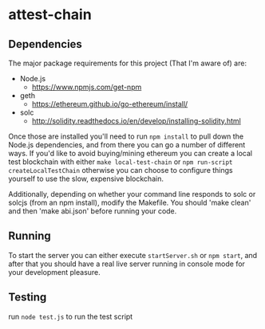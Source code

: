 # attest-chain

## Dependencies
The major package requirements for this project (That I'm aware of) are:
- Node.js
  - https://www.npmjs.com/get-npm
- geth
  - https://ethereum.github.io/go-ethereum/install/
- solc
  - http://solidity.readthedocs.io/en/develop/installing-solidity.html

Once those are installed you'll need to run `npm install` to pull down the
Node.js dependencies, and from there you can go a number of different ways.
If you'd like to avoid buying/mining ethereum you can create a local test
blockchain with either `make local-test-chain` or
`npm run-script createLocalTestChain` otherwise you can choose to configure things yourself to use the slow, expensive blockchain.

Additionally, depending on whether your command line responds to solc or solcjs (from an npm install), modify the Makefile.
You should 'make clean' and then 'make abi.json' before running your code. 

## Running
To start the server you can either execute `startServer.sh` or `npm start`, and after that you should have a real live server running in console mode for your development pleasure.

## Testing
run `node test.js` to run the test script
